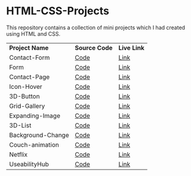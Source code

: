 # HTML-CSS-Projects
This repository contains a collection of mini projects which I had created using HTML and CSS.

<table>
    <tr>
        <td><b>Project Name</b></td>
        <td><b>Source Code</b></td>
        <td><b>Live Link</b></td>
    </tr>
    <tr>
        <td>Contact-Form</td>
        <td><a href="https://github.com/moheebk123/Contact-Form">Code</a></td>
        <td><a href="https://moheeb-khan-contact-form.vercel.app">Link</a></td>
    </tr>
    <tr>
        <td>Form</td>
        <td><a href="https://github.com/moheebk123/Form">Code</a></td>
        <td><a href="https://moheeb-khan-form.vercel.app">Link</a></td>
    </tr>
    <tr>
        <td>Contact-Page</td>
        <td><a href="https://github.com/moheebk123/ContactPage">Code</a></td>
        <td><a href="moheeb-khan-contact-page.vercel.app">Link</a></td>
    </tr>
    <tr>
        <td>Icon-Hover</td>
        <td><a href="https://github.com/moheebk123/Icon-Hover">Code</a></td>
        <td><a href="https://moheeb-khan-icon-hover.vercel.app">Link</a></td>
    </tr>
    <tr>
        <td>3D-Button</td>
        <td><a href="https://github.com/moheebk123/3D-Button">Code</a></td>
        <td><a href="https://moheeb-khan-3d-button-ten.vercel.app">Link</a></td>
    </tr>
    <tr>
        <td>Grid-Gallery</td>
        <td><a href="https://github.com/moheebk123/Grid-Gallery">Code</a></td>
        <td><a href="https://moheeb-khan-grid-gallery.vercel.app">Link</a></td>
    </tr>
    <tr>
        <td>Expanding-Image</td>
        <td><a href="https://github.com/moheebk123/Expanding-Image">Code</a></td>
        <td><a href="https://moheeb-khan-expanding-image.vercel.app">Link</a></td>
    </tr>
    <tr>
        <td>3D-List</td>
        <td><a href="https://github.com/moheebk123/3D-List">Code</a></td>
        <td><a href="https://moheeb-khan-3d-list.vercel.app">Link</a></td>
    </tr>
    <tr>
        <td>Background-Change</td>
        <td><a href="https://github.com/moheebk123/Background-Change">Code</a></td>
        <td><a href="https://moheeb-khan-background-change.vercel.app">Link</a></td>
    </tr>
    <tr>
        <td>Couch-animation</td>
        <td><a href="https://github.com/moheebk123/Couch-animation">Code</a></td>
        <td><a href="https://moheeb-khan-couch-animation.vercel.app">Link</a></td>
    </tr>
    <tr>
        <td>Netflix</td>
        <td><a href="https://github.com/moheebk123/Netflix">Code</a></td>
        <td><a href="https://moheeb-khan-netflix.vercel.app">Link</a></td>
    </tr>
    <tr>
        <td>UseabilityHub</td>
        <td><a href="https://github.com/moheebk123/UseabilityHub">Code</a></td>
        <td><a href="https://moheeb-khan-useability-hub.vercel.app">Link</a></td>
    </tr>
</table>
